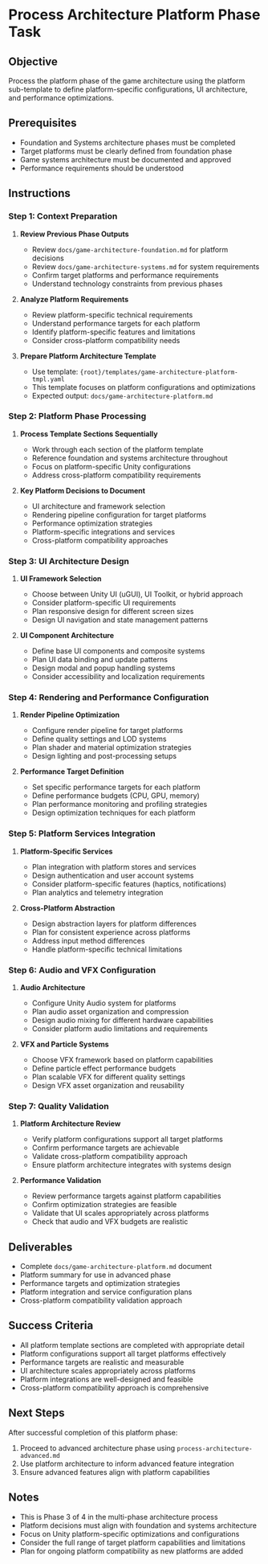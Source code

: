 # Process Architecture Platform Phase Task

## Objective

Process the platform phase of the game architecture using the platform sub-template to define platform-specific configurations, UI architecture, and performance optimizations.

## Prerequisites

- Foundation and Systems architecture phases must be completed
- Target platforms must be clearly defined from foundation phase
- Game systems architecture must be documented and approved
- Performance requirements should be understood

## Instructions

### Step 1: Context Preparation

1. **Review Previous Phase Outputs**

   - Review `docs/game-architecture-foundation.md` for platform decisions
   - Review `docs/game-architecture-systems.md` for system requirements
   - Confirm target platforms and performance requirements
   - Understand technology constraints from previous phases

2. **Analyze Platform Requirements**

   - Review platform-specific technical requirements
   - Understand performance targets for each platform
   - Identify platform-specific features and limitations
   - Consider cross-platform compatibility needs

3. **Prepare Platform Architecture Template**
   - Use template: `{root}/templates/game-architecture-platform-tmpl.yaml`
   - This template focuses on platform configurations and optimizations
   - Expected output: `docs/game-architecture-platform.md`

### Step 2: Platform Phase Processing

1. **Process Template Sections Sequentially**

   - Work through each section of the platform template
   - Reference foundation and systems architecture throughout
   - Focus on platform-specific Unity configurations
   - Address cross-platform compatibility requirements

2. **Key Platform Decisions to Document**
   - UI architecture and framework selection
   - Rendering pipeline configuration for target platforms
   - Performance optimization strategies
   - Platform-specific integrations and services
   - Cross-platform compatibility approaches

### Step 3: UI Architecture Design

1. **UI Framework Selection**

   - Choose between Unity UI (uGUI), UI Toolkit, or hybrid approach
   - Consider platform-specific UI requirements
   - Plan responsive design for different screen sizes
   - Design UI navigation and state management patterns

2. **UI Component Architecture**
   - Define base UI components and composite systems
   - Plan UI data binding and update patterns
   - Design modal and popup handling systems
   - Consider accessibility and localization requirements

### Step 4: Rendering and Performance Configuration

1. **Render Pipeline Optimization**

   - Configure render pipeline for target platforms
   - Define quality settings and LOD systems
   - Plan shader and material optimization strategies
   - Design lighting and post-processing setups

2. **Performance Target Definition**
   - Set specific performance targets for each platform
   - Define performance budgets (CPU, GPU, memory)
   - Plan performance monitoring and profiling strategies
   - Design optimization techniques for each platform

### Step 5: Platform Services Integration

1. **Platform-Specific Services**

   - Plan integration with platform stores and services
   - Design authentication and user account systems
   - Consider platform-specific features (haptics, notifications)
   - Plan analytics and telemetry integration

2. **Cross-Platform Abstraction**
   - Design abstraction layers for platform differences
   - Plan for consistent experience across platforms
   - Address input method differences
   - Handle platform-specific technical limitations

### Step 6: Audio and VFX Configuration

1. **Audio Architecture**

   - Configure Unity Audio system for platforms
   - Plan audio asset organization and compression
   - Design audio mixing for different hardware capabilities
   - Consider platform audio limitations and requirements

2. **VFX and Particle Systems**
   - Choose VFX framework based on platform capabilities
   - Define particle effect performance budgets
   - Plan scalable VFX for different quality settings
   - Design VFX asset organization and reusability

### Step 7: Quality Validation

1. **Platform Architecture Review**

   - Verify platform configurations support all target platforms
   - Confirm performance targets are achievable
   - Validate cross-platform compatibility approach
   - Ensure platform architecture integrates with systems design

2. **Performance Validation**
   - Review performance targets against platform capabilities
   - Confirm optimization strategies are feasible
   - Validate that UI scales appropriately across platforms
   - Check that audio and VFX budgets are realistic

## Deliverables

- Complete `docs/game-architecture-platform.md` document
- Platform summary for use in advanced phase
- Performance targets and optimization strategies
- Platform integration and service configuration plans
- Cross-platform compatibility validation approach

## Success Criteria

- All platform template sections are completed with appropriate detail
- Platform configurations support all target platforms effectively
- Performance targets are realistic and measurable
- UI architecture scales appropriately across platforms
- Platform integrations are well-designed and feasible
- Cross-platform compatibility approach is comprehensive

## Next Steps

After successful completion of this platform phase:

1. Proceed to advanced architecture phase using `process-architecture-advanced.md`
2. Use platform architecture to inform advanced feature integration
3. Ensure advanced features align with platform capabilities

## Notes

- This is Phase 3 of 4 in the multi-phase architecture process
- Platform decisions must align with foundation and systems architecture
- Focus on Unity platform-specific optimizations and configurations
- Consider the full range of target platform capabilities and limitations
- Plan for ongoing platform compatibility as new platforms are added
